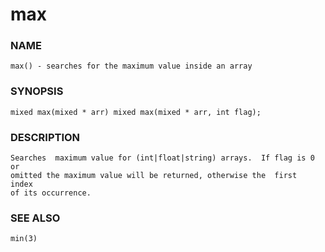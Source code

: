 # max

### NAME

    max() - searches for the maximum value inside an array

### SYNOPSIS

    mixed max(mixed * arr) mixed max(mixed * arr, int flag);

### DESCRIPTION

    Searches  maximum value for (int|float|string) arrays.  If flag is 0 or
    omitted the maximum value will be returned, otherwise the  first  index
    of its occurrence.

### SEE ALSO

    min(3)

